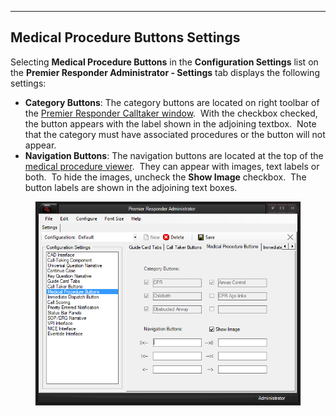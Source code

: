   ----------------------------------------
  **Medical Procedure Buttons Settings**
  ----------------------------------------

Selecting **Medical Procedure Buttons** in the **Configuration
Settings** list on the **Premier Responder Administrator - Settings**
tab displays the following settings:

-   **Category Buttons**: The category buttons are located on right
    toolbar of the [Premier Responder Calltaker
    window](Main%20Form.htm).  With the checkbox checked, the button
    appears with the label shown in the adjoining textbox.  Note that
    the category must have associated procedures or the button will not
    appear.
-   **Navigation Buttons**: The navigation buttons are located at the
    top of the [medical procedure viewer](Medical%20Procedures.htm). 
    They can appear with images, text labels or both.  To hide the
    images, uncheck the **Show Image** checkbox.  The button labels are
    shown in the adjoining text boxes.

<figure><img src=".gitbook/assets/Medical Procedure Buttons Settings_files/Image001.png" alt=""><figcaption></figcaption></figure> 
